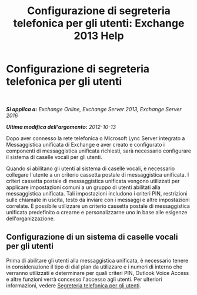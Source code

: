 ﻿---
title: 'Configurazione di segreteria telefonica per gli utenti: Exchange 2013 Help'
TOCTitle: Configurazione di segreteria telefonica per gli utenti
ms:assetid: 572991d6-0dc7-4a65-b716-ac6acdc5c9c6
ms:mtpsurl: https://technet.microsoft.com/it-it/library/JJ673527(v=EXCHG.150)
ms:contentKeyID: 50480701
ms.date: 05/22/2018
mtps_version: v=EXCHG.150
ms.translationtype: MT
---

# Configurazione di segreteria telefonica per gli utenti

 

_**Si applica a:** Exchange Online, Exchange Server 2013, Exchange Server 2016_

_**Ultima modifica dell'argomento:** 2012-10-13_

Dopo aver connesso la rete telefonica o Microsoft Lync Server integrato a Messaggistica unificata di Exchange e aver creato e configurato i componenti di messaggistica unificata richiesti, sarà necessario configurare il sistema di caselle vocali per gli utenti.

Quando si abilitano gli utenti al sistema di caselle vocali, è necessario collegare l'utente a un criterio cassetta postale di messaggistica unificata. I criteri cassetta postale di messaggistica unificata vengono utilizzati per applicare impostazioni comuni a un gruppo di utenti abilitati alla messaggistica unificata. Tali impostazioni includono i criteri PIN, restrizioni sulle chiamate in uscita, testo da inviare con i messaggi e altre impostazioni correlate. È possibile utilizzare un criterio cassetta postale di messaggistica unificata predefinito o crearne e personalizzarne uno in base alle esigenze dell'organizzazione.

## Configurazione di un sistema di caselle vocali per gli utenti

Prima di abilitare gli utenti alla messaggistica unificata, è necessario tenere in considerazione il tipo di dial plan da utilizzare e i numeri di interno che verranno utilizzati e determinare per quali criteri PIN, Outlook Voice Access e altre funzioni verrà concesso l'accesso agli utenti. Per ulteriori informazioni, vedere [Segreteria telefonica per gli utenti](voice-mail-for-users-exchange-2013-help.md).

